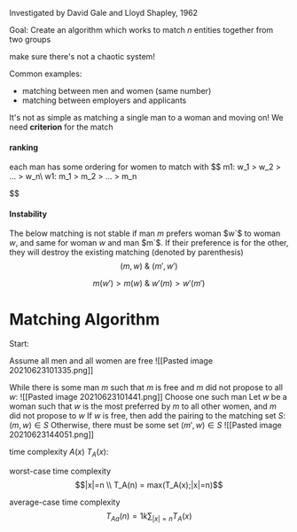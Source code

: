 Investigated by David Gale and Lloyd Shapley, 1962

Goal: Create an algorithm which works to match $n$ entities together from two groups

make sure there's not a chaotic system!

Common examples:
- matching between men and women (same number)
- matching between employers and applicants



It's not as simple as matching a single man to a woman and moving on! We need **criterion** for the match

#### ranking
each man has some ordering for women to match with
$$
m1: w_1 > w_2 > ... > w_n\\
w1: m_1 > m_2 > ... > m_n


$$

#### Instability
The below matching is not stable if man $m$ prefers woman $w`$ to woman $w$, and same for woman $w$ and man $m`$. If their preference is for the other, they will destroy the existing matching (denoted by parenthesis)
$$
(m,w)\ \&\ (m',w')
$$


$$
m(w') > m(w)\ \& \ w'(m) > w'(m')
$$


# Matching Algorithm
Start:

Assume all men and all women are free
![[Pasted image 20210623101335.png]]

While there is some man $m$ such that $m$ is free and $m$ did not propose to all $w$:
![[Pasted image 20210623101441.png]]
	Choose one such man
	Let $w$ be a woman such that $w$ is the most preferred by $m$ to all other women, and $m$ did not propose to $w$
	If $w$ is free, then add the pairing to the matching set $S$: $(m,w)\in S$
	Otherwise, there must be some set $(m',w) \in S$
	![[Pasted image 20210623144051.png]]
	
time complexity
$A(x)$ $T_A(x)$:

worst-case time complexity
$$|x|=n \\
T_A(n) = max(T_A(x);|x|=n)$$


average-case time complexity
$$
T_{Aa}(n) = 1k\sum_{|x|=n}{T_A(x)}
$$
